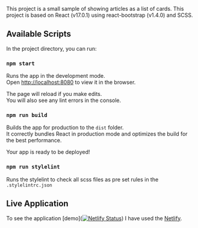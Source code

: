 This project is a small sample of showing articles as a list of cards.
This project is based on React (v17.0.1) using react-bootstrap (v1.4.0) and SCSS.

## Available Scripts

In the project directory, you can run:

### `npm start`

Runs the app in the development mode.<br />
Open [http://localhost:8080](http://localhost:8080) to view it in the browser.

The page will reload if you make edits.<br />
You will also see any lint errors in the console.

### `npm run build`

Builds the app for production to the `dist` folder.<br />
It correctly bundles React in production mode and optimizes the build for the best performance.

Your app is ready to be deployed!

### `npm run stylelint`

Runs the stylelint to check all scss files as pre set rules in the `.stylelintrc.json`  

## Live Application

To see the application [demo]([![Netlify Status](https://api.netlify.com/api/v1/badges/30941936-f455-4660-8d3c-e4796bc5c27f/deploy-status)](https://app.netlify.com/sites/clever-hoover-8f9131/deploys)) I have used the [Netlify](https://www.netlify.com/).
